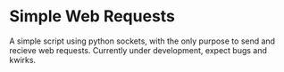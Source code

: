 # Simple Web Requests

A simple script using python sockets, with the only purpose to send and recieve web requests. Currently under development, expect bugs and kwirks.
